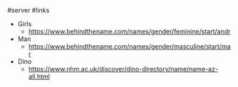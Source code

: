 #server #links 
- Girls
	- https://www.behindthename.com/names/gender/feminine/start/andr
- Man
	- https://www.behindthename.com/names/gender/masculine/start/mar
- Dino
	- https://www.nhm.ac.uk/discover/dino-directory/name/name-az-all.html